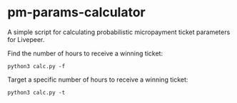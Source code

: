 # pm-params-calculator

A simple script for calculating probabilistic micropayment ticket parameters for Livepeer.

Find the number of hours to receive a winning ticket:

```
python3 calc.py -f
```

Target a specific number of hours to receive a winning ticket:

```
python3 calc.py -t
```